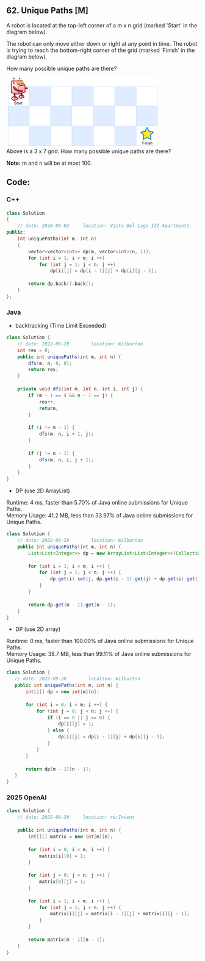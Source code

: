 ## 62. Unique Paths [M]
A robot is located at the top-left corner of a m x n grid (marked 'Start' in the diagram below).

The robot can only move either down or right at any point in time. The robot is trying to reach the bottom-right corner of the grid (marked 'Finish' in the diagram below).

How many possible unique paths are there?   

![](https://github.com/ysong49/LeetCode-Note/blob/master/image/robot_maze.png)   
Above is a 3 x 7 grid. How many possible unique paths are there?

**Note:** m and n will be at most 100.

## Code:
### C++
```c++
class Solution 
{
    // date: 2016-09-02     location: Vista Del Lago III Apartments
public:
    int uniquePaths(int m, int n) 
    {
        vector<vector<int>> dp(m, vector<int>(n, 1));
        for (int i = 1; i < m; i ++)
            for (int j = 1; j < n; j ++)
                dp[i][j] = dp[i - 1][j] + dp[i][j - 1];
        
        return dp.back().back();
    }
};
```

### Java
- backtracking (Time Limit Exceeded)
```java
class Solution {
    // date: 2022-09-28        location: Wilburton
    int res = 0;
    public int uniquePaths(int m, int n) {
        dfs(m, n, 0, 0);
        return res;
    }
    
    private void dfs(int m, int n, int i, int j) {
        if (m - 1 == i && n - 1 == j) {
            res++;
            return;
        }
        
        if (i != m - 1) {
            dfs(m, n, i + 1, j);
        }
        
        if (j != n - 1) {
            dfs(m, n, i, j + 1);
        }
    }
}
```

- DP (use 2D ArrayList)

Runtime: 4 ms, faster than 5.70% of Java online submissions for Unique Paths.   
Memory Usage: 41.2 MB, less than 33.97% of Java online submissions for Unique Paths.

```java
class Solution {
    // date: 2022-09-28        location: Wilburton
    public int uniquePaths(int m, int n) {
        List<List<Integer>> dp = new ArrayList<List<Integer>>(Collections.nCopies(m, new ArrayList<Integer>(Collections.nCopies(n, 1))));
        
        for (int i = 1; i < m; i ++) {
            for (int j = 1; j < n; j ++) {
                dp.get(i).set(j, dp.get(i - 1).get(j) + dp.get(i).get(j - 1));
            }
        }
        
        return dp.get(m - 1).get(n - 1);
    }
}
```

- DP (use 2D array)

Runtime: 0 ms, faster than 100.00% of Java online submissions for Unique Paths.   
Memory Usage: 38.7 MB, less than 99.11% of Java online submissions for Unique Paths.

 ```java
class Solution {
    // date: 2022-09-28        location: Wilburton
    public int uniquePaths(int m, int n) {
        int[][] dp = new int[m][n];

        for (int i = 0; i < m; i ++) {
            for (int j = 0; j < n; j ++) {
                if (i == 0 || j == 0) {
                    dp[i][j] = 1;
                } else {
                    dp[i][j] = dp[i - 1][j] + dp[i][j - 1];
                }
            }
        }
        
        return dp[m - 1][n - 1];
    }
}
```

### 2025 OpenAI
```java
class Solution {    
    // date: 2025-09-30     location: re:Invent

    public int uniquePaths(int m, int n) {
        int[][] matrix = new int[m][n];

        for (int i = 0; i < m; i ++) {
            matrix[i][0] = 1;
        } 

        for (int j = 0; j < n; j ++) {
            matrix[0][j] = 1;
        } 

        for (int i = 1; i < m; i ++) {
            for (int j = 1; j < n; j ++) {
                matrix[i][j] = matrix[i - 1][j] + matrix[i][j - 1];
            }
        }

        return matrix[m - 1][n - 1];
    }
}
```
